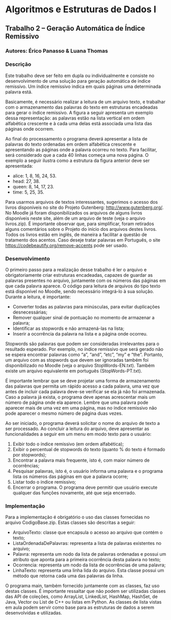 # Algoritmos e Estruturas de Dados I

## Trabalho 2 – Geração Automática de Índice Remissivo
### Autores: Érico Panasso & Luana Thomas

### Descrição

Este trabalho deve ser feito em dupla ou individualmente e consiste no desenvolvimento de uma solução para geração automática de índice remissivo. Um índice remissivo indica em quais páginas uma determinada palavra está.

Basicamente, é necessário realizar a leitura de um arquivo texto, e trabalhar com o armazenamento das palavras do texto em estruturas encadeadas para gerar o índice remissivo. A figura a seguir apresenta um exemplo dessa representação: as palavras estão na lista vertical em ordem alfabética crescente e à cada uma delas está associada uma lista das páginas onde ocorrem.

Ao final do processamento o programa deverá apresentar a lista de palavras do texto ordenadas em ordem alfabética crescente e apresentando as páginas onde a palavra ocorreu no texto. Para facilitar, será considerado que a cada 40 linhas começa uma nova página. O exemplo a seguir ilustra como a estrutura da figura anterior deve ser apresentada:
  - alice: 1, 8, 16, 24, 53.
  - head: 27, 38.
  - queen: 8, 14, 17, 23.
  - time: 5, 25, 35.
  
Para usarmos arquivos de textos interessantes, sugerimos o acesso dos livros disponíveis no site do Projeto Gutenberg: http://www.gutenberg.org/. No Moodle já foram disponibilizados os arquivos de alguns livros disponíveis neste site, além de um arquivo de teste (veja o arquivo livros.zip). É importante observar que, para simplificar, foram retirados alguns comentários sobre o Projeto do início dos arquivos destes livros. Todos os livros estão em inglês, de maneira a facilitar a questão de tratamento dos acentos. Caso deseje tratar palavras em Português, o site https://codebeautify.org/remove-accents pode ser usado.

### Desenvolvimento

O primeiro passo para a realização desse trabalho é ler o arquivo e obrigatoriamente criar estruturas encadeadas, capazes de guardar as palavras presentes no arquivo, juntamente com os números das páginas em que cada palavra aparece. O código para leitura de arquivos do tipo texto está disponível no Moodle, sendo necessário integrá-lo à sua solução.
Durante a leitura, é importante:
  - Converter todas as palavras para minúsculas, para evitar duplicações desnecessárias;
  - Remover qualquer sinal de pontuação no momento de armazenar a palavra;
  - Identificar as stopwords e não armazená-las na lista;
  - Inserir a ocorrência da palavra na lista e a página onde ocorreu.
  
Stopwords são palavras que podem ser consideradas irrelevantes para o resultado esperado. Por exemplo, no índice remissivo que será gerado não se espera encontrar palavras como “a”, “and”, “etc”, “my” e “the”. Portanto, um arquivo com as stopwords que devem ser ignoradas também foi disponibilizado no Moodle (veja o arquivo StopWords-EN.txt). Também existe um arquivo equivalente em português (StopWords-PT.txt).

É importante lembrar que se deve projetar uma forma de armazenamento das palavras que permita um rápido acesso a cada palavra, uma vez que antes de incluir cada palavra deve-se verificar se ela já não foi armazenada. Caso a palavra já exista, o programa deve apenas acrescentar mais um número de página onde ela aparece.
Lembre que uma palavra pode aparecer mais de uma vez em uma página, mas no índice remissivo não pode aparecer o mesmo número de página duas vezes.

Ao ser iniciado, o programa deverá solicitar o nome do arquivo de texto a ser processado. Ao concluir a leitura do arquivo, deve apresentar as funcionalidades a seguir em um menu em modo texto para o usuário:
  1. Exibir todo o índice remissivo (em ordem alfabética);
  2. Exibir o percentual de stopwords do texto (quanto % do texto é formado por stopwords);
  3. Encontrar a palavra mais frequente, isto é, com maior número de ocorrências;
  4. Pesquisar palavras, isto é, o usuário informa uma palavra e o programa lista os números das páginas em que a palavra ocorre;
  5. Listar todo o índice remissivo;
  6. Encerrar o programa.
O programa deve permitir que usuário execute qualquer das funções novamente, até que seja encerrado. 

### Implementação

Para a implementação é obrigatório o uso das classes fornecidas no arquivo CodigoBase.zip. Estas classes são descritas a seguir:
  - ArquivoTexto: classe que encapsula o acesso ao arquivo que contém o texto;
  - ListaOrdenadaDePalavras: representa a lista de palavras existentes no arquivo;
  - Palavra: representa um nodo da lista de palavras ordenadas e possui um atributo que aponta para a primeira ocorrência desta palavra no texto;
  - Ocorrencia: representa um nodo da lista de ocorrências de uma palavra;
  - LinhaTexto: representa uma linha lida do arquivo. Esta classe possui um método que retorna cada uma das palavras da linha.
  
  O programa main, também fornecido juntamente com as classes, faz uso destas classes. É importante ressaltar que não podem ser utilizadas classes das API de coleções, como ArrayList, LinkedList, HashMap, HashSet, de Java, Vector ou List de C++ ou listas em Python. As classes de lista vistas em aula podem servir como base para as estruturas de dados a serem desenvolvidas e utilizadas.
